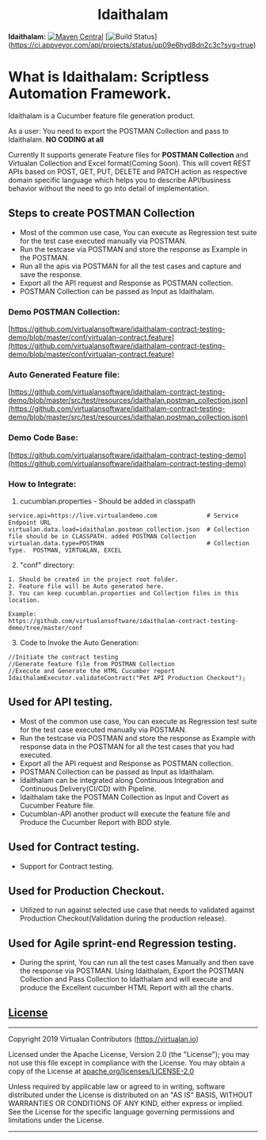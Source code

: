 <h1 align="center">Idaithalam</h1>

**Idaithalam:** [![Maven Central](https://img.shields.io/maven-central/v/io.virtualan/idaithalam.svg?label=Maven%20Central)](https://search.maven.org/search?q=g:%22io.virtualan%22%20AND%20a:%22idaithalam%22)  [![Build Status](https://ci.appveyor.com/api/projects/status/32r7s2skrgm9ubva?svg=true)] (https://ci.appveyor.com/api/projects/status/up09e6hyd8dn2c3c?svg=true)              
# What is Idaithalam: Scriptless Automation Framework.

Idaithalam is a Cucumber feature file generation product.

As a user: You need to export the POSTMAN Collection and pass to Idaithalam. **NO CODING at all** 

Currently It supports generate Feature files for **POSTMAN Collection** and Virtualan Collection and Excel format(Coming Soon). 
This will covert REST APIs based on POST, GET, PUT, DELETE and PATCH action as respective domain specific language which helps you to describe API/business behavior without the need to go into detail of implementation. 


## Steps to create POSTMAN Collection
* Most of the common use case, You can execute as Regression test suite for the test case executed manually via POSTMAN.
* Run the testcase via POSTMAN and store the response as Example in the POSTMAN.
* Run all the apis via POSTMAN for all the test cases and capture and save the response. 
* Export all the API request and Response as POSTMAN collection.
* POSTMAN Collection can be passed as Input as Idaithalam.

### Demo POSTMAN Collection: 
[https://github.com/virtualansoftware/idaithalam-contract-testing-demo/blob/master/conf/virtualan-contract.feature](https://github.com/virtualansoftware/idaithalam-contract-testing-demo/blob/master/conf/virtualan-contract.feature)

### Auto Generated Feature file: 
[https://github.com/virtualansoftware/idaithalam-contract-testing-demo/blob/master/src/test/resources/idaithalan.postman_collection.json](https://github.com/virtualansoftware/idaithalam-contract-testing-demo/blob/master/src/test/resources/idaithalan.postman_collection.json) 

### Demo Code Base:
[https://github.com/virtualansoftware/idaithalam-contract-testing-demo](https://github.com/virtualansoftware/idaithalam-contract-testing-demo)

### How to Integrate: 

1. cucumblan.properties  - Should be added in classpath

```
service.api=https://live.virtualandemo.com              # Service Endpoint URL
virtualan.data.load=idaithalan.postman_collection.json  # Collection file should be in CLASSPATH. added POSTMAN Collection  
virtualan.data.type=POSTMAN                             # Collection Type.  POSTMAN, VIRTUALAN, EXCEL

```
2.  "conf" directory: 

``` 
1. Should be created in the project root folder. 
2. Feature file will be Auto generated here. 
3. You can keep cucumblan.properties and Collection files in this location.

Example: 
https://github.com/virtualansoftware/idaithalam-contract-testing-demo/tree/master/conf 
```
3. Code to Invoke the Auto Generation:
```
//Initiate the contract testing
//Generate feature file from POSTMAN Collection
//Execute and Generate the HTML Cucumber report
IdaithalamExecutor.validateContract("Pet API Production Checkout");

```

## Used for API testing.
* Most of the common use case, You can execute as Regression test suite for the test case executed manually via POSTMAN.
* Run the testcase via POSTMAN and store the response as Example with response data in the POSTMAN for all the test cases that you had executed. 
* Export all the API request and Response as POSTMAN collection.
* POSTMAN Collection can be passed as Input as Idaithalam.
* Idaithalam can be integrated along Continuous Integration and Continuous Delivery(CI/CD) with Pipeline.
* Idaithalam take the POSTMAN Collection as Input and Covert as Cucumber Feature file. 
* Cucumblan-API another product will execute the feature file and Produce the Cucumber Report with BDD style.
## Used for Contract testing.
* Support for Contract testing. 
## Used for Production Checkout.
* Utilized to run against selected use case that needs to validated against Production Checkout(Validation during the production release).   
## Used for Agile sprint-end Regression testing.
* During the sprint, You can run all the test cases Manually and then save the response via POSTMAN. Using Idaithalam, Export the POSTMAN Collection and Pass Collection to Idaithalam and will execute and produce the Excellent cucumber HTML Report with all the charts.   
## [License](#table-of-contents)
-------

Copyright 2019 Virtualan Contributors (https://virtualan.io)  

Licensed under the Apache License, Version 2.0 (the "License");
you may not use this file except in compliance with the License.
You may obtain a copy of the License at [apache.org/licenses/LICENSE-2.0](http://www.apache.org/licenses/LICENSE-2.0)

Unless required by applicable law or agreed to in writing, software
distributed under the License is distributed on an "AS IS" BASIS,
WITHOUT WARRANTIES OR CONDITIONS OF ANY KIND, either express or implied.
See the License for the specific language governing permissions and
limitations under the License.

---

